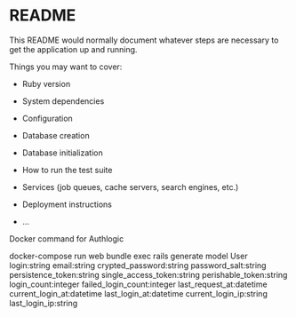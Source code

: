 # README

This README would normally document whatever steps are necessary to get the
application up and running.

Things you may want to cover:

* Ruby version

* System dependencies

* Configuration

* Database creation

* Database initialization

* How to run the test suite

* Services (job queues, cache servers, search engines, etc.)

* Deployment instructions

* ...

Docker command for Authlogic

docker-compose run web bundle exec rails generate model User login:string email:string crypted_password:string password_salt:string persistence_token:string single_access_token:string perishable_token:string login_count:integer failed_login_count:integer last_request_at:datetime current_login_at:datetime last_login_at:datetime current_login_ip:string last_login_ip:string